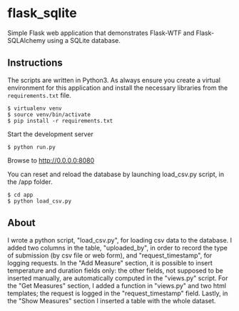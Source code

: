 # flask_sqlite
Simple Flask web application that demonstrates Flask-WTF and Flask-SQLAlchemy using a
SQLite database.

## Instructions
The scripts are written in Python3.
As always ensure you create a virtual environment for this application and install
the necessary libraries from the `requirements.txt` file.

```
$ virtualenv venv
$ source venv/bin/activate
$ pip install -r requirements.txt
```

Start the development server

```
$ python run.py
```
Browse to http://0.0.0.0:8080

You can reset and reload the database by launching load_csv.py script, in the /app folder.

```
$ cd app
$ python load_csv.py
```


## About
I wrote a python script, "load\_csv.py", for loading csv data to the database.
I added two columns in the table, "uploaded\_by", in order to record the type of submission 
(by csv file or web form), and "request_timestamp", for logging requests.
In the "Add Measure" section, it is possible to insert temperature and duration fields only: 
the other fields, not supposed to be inserted manually, are automatically computed in the "views.py" script.
For the "Get Measures" section, I added a function in "views.py" and two html templates;
the request is logged in the "request_timestamp" field. Lastly, in the "Show Measures" section I inserted a table with the whole dataset.


